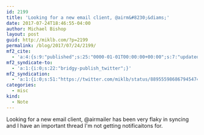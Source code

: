 ```yaml
---
id: 2199
title: 'Looking for a new email client, @airm&#8230;&diams;'
date: 2017-07-24T18:46:55-04:00
author: Michael Bishop
layout: post
guid: http://miklb.com/?p=2199
permalink: /blog/2017/07/24/2199/
mf2_cite:
  - 'a:4:{s:9:"published";s:25:"0000-01-01T00:00:00+00:00";s:7:"updated";s:25:"0000-01-01T00:00:00+00:00";s:8:"category";a:1:{i:0;s:0:"";}s:6:"author";a:0:{}}'
mf2_syndicate-to:
  - 'a:1:{i:0;s:22:"bridgy-publish_twitter";}'
mf2_syndication:
  - 'a:1:{i:0;s:51:"https://twitter.com/miklb/status/889555986867945474";}'
categories:
  - misc
kind:
  - Note
---
```

Looking for a new email client, @airmailer has been very flaky in syncing and I have an important thread I'm not getting notificaitons for.